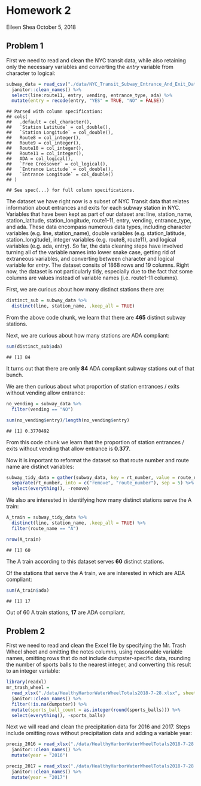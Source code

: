 Homework 2
================
Eileen Shea
October 5, 2018

## Problem 1

First we need to read and clean the NYC transit data, while also
retaining only the necessary variables and converting the *entry*
variable from character to
logical:

``` r
subway_data = read_csv("./data/NYC_Transit_Subway_Entrance_And_Exit_Data.csv") %>% 
  janitor::clean_names() %>% 
  select(line:route11, entry, vending, entrance_type, ada) %>% 
  mutate(entry = recode(entry, "YES" = TRUE, "NO" = FALSE))
```

    ## Parsed with column specification:
    ## cols(
    ##   .default = col_character(),
    ##   `Station Latitude` = col_double(),
    ##   `Station Longitude` = col_double(),
    ##   Route8 = col_integer(),
    ##   Route9 = col_integer(),
    ##   Route10 = col_integer(),
    ##   Route11 = col_integer(),
    ##   ADA = col_logical(),
    ##   `Free Crossover` = col_logical(),
    ##   `Entrance Latitude` = col_double(),
    ##   `Entrance Longitude` = col_double()
    ## )

    ## See spec(...) for full column specifications.

The dataset we have right now is a subset of NYC Transit data that
relates information about entrances and exits for each subway station in
NYC. Variables that have been kept as part of our dataset are: line,
station\_name, station\_latitude, station\_longitude, route1-11, entry,
vending, entrance\_type, and ada. These data encompass numerous data
types, including character variables (e.g. line, station\_name), double
variables (e.g. station\_latitude, station\_longitude), integer
variables (e.g. route8, route11), and logical variables (e.g. ada,
entry). So far, the data cleaning steps have involved turning all of the
variable names into lower snake case, getting rid of extraneous
variables, and converting between character and logical variable for
*entry*. The dataset consits of 1868 rows and 19 columns. Right now, the
dataset is not particularly tidy, especially due to the fact that some
columns are values instead of variable names (i.e. route1-11 columns).

First, we are curious about how many distinct stations there are:

``` r
distinct_sub = subway_data %>% 
  distinct(line, station_name, .keep_all = TRUE)
```

From the above code chunk, we learn that there are **465** distinct
subway stations.

Next, we are curious about how many stations are ADA compliant:

``` r
sum(distinct_sub$ada)
```

    ## [1] 84

It turns out that there are only **84** ADA compliant subway stations
out of that bunch.

We are then curious about what proportion of station entrances / exits
without vending allow entrance:

``` r
no_vending = subway_data %>% 
  filter(vending == "NO")

sum(no_vending$entry)/length(no_vending$entry)
```

    ## [1] 0.3770492

From this code chunk we learn that the proportion of station entrances /
exits without vending that allow entrance is **0.377**.

Now it is important to reformat the dataset so that route number and
route name are distinct
variables:

``` r
subway_tidy_data = gather(subway_data, key = rt_number, value = route_name, route1:route11) %>% 
  separate(rt_number, into = c("remove", "route_number"), sep = 5) %>% 
  select(everything(), -remove)
```

We also are interested in identifying how many distinct stations serve
the A train:

``` r
A_train = subway_tidy_data %>% 
  distinct(line, station_name, .keep_all = TRUE) %>% 
  filter(route_name == "A")

nrow(A_train)
```

    ## [1] 60

The A train according to this dataset serves **60** distinct stations.

Of the stations that serve the A train, we are interested in which are
ADA compliant:

``` r
sum(A_train$ada)
```

    ## [1] 17

Out of 60 A train stations, **17** are ADA compliant.

## Problem 2

First we need to read and clean the Excel file by specifying the
Mr. Trash Wheel sheet and omitting the notes columns, using reasonable
variable names, omitting rows that do not include dumpster-specific
data, rounding the number of sports balls to the nearest integer, and
converting this result to an integer variable:

``` r
library(readxl)
mr_trash_wheel = 
  read_xlsx("./data/HealthyHarborWaterWheelTotals2018-7-28.xlsx", sheet = "Mr. Trash Wheel", range = "A2:N338") %>% 
  janitor::clean_names() %>% 
  filter(!is.na(dumpster)) %>% 
  mutate(sports_ball_count = as.integer(round(sports_balls))) %>% 
  select(everything(), -sports_balls)
```

Next we will read and clean the precipitation data for 2016 and 2017.
Steps include omitting rows without precipitation data and adding a
variable
year:

``` r
precip_2016 = read_xlsx("./data/HealthyHarborWaterWheelTotals2018-7-28.xlsx", sheet = "2016 Precipitation", range = "A2:B15") %>% 
  janitor::clean_names() %>% 
  mutate(year = "2016")

precip_2017 = read_xlsx("./data/HealthyHarborWaterWheelTotals2018-7-28.xlsx", sheet = "2017 Precipitation", range = "A2:B15") %>% 
  janitor::clean_names() %>% 
  mutate(year = "2017")
```
